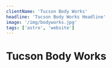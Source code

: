 ```yaml
---
clientName: 'Tucson Body Works'
headline: 'Tucson Body Works Headline'
image: '/img/bodyworks.jpg'
tags: ['astro', 'website']
---
```


# Tucson Body Works
